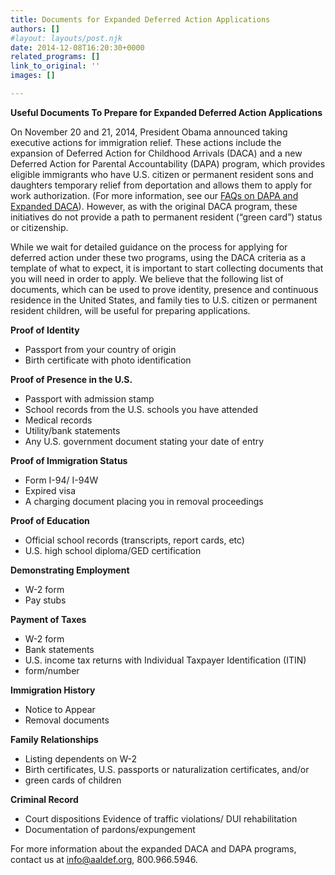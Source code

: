 ```yaml
---
title: Documents for Expanded Deferred Action Applications
authors: []
#layout: layouts/post.njk
date: 2014-12-08T16:20:30+0000
related_programs: []
link_to_original: ''
images: []

---
```

**Useful Documents To Prepare for Expanded Deferred Action Applications**

On November 20 and 21, 2014, President Obama announced taking executive actions
for immigration relief. These actions include the expansion of Deferred Action
for Childhood Arrivals (DACA) and a new Deferred Action for Parental
Accountability (DAPA) program, which provides eligible immigrants who have U.S.
citizen or permanent resident sons and daughters temporary relief from
deportation and allows them to apply for work authorization. (For more
information, see our [FAQs on DAPA and Expanded
DACA](/press-release/new-faqs-for-expanded-daca-applications---feb-18/)).
However, as with the original DACA program, these initiatives do not provide a
path to permanent resident (“green card”) status or citizenship.

While we wait for detailed guidance on the process for applying for deferred
action under these two programs, using the DACA criteria as a template of what
to expect, it is important to start collecting documents that you will need in
order to apply. We believe that the following list of documents, which can be
used to prove identity, presence and continuous residence in the United States,
and family ties to U.S. citizen or permanent resident children, will be useful
for preparing applications.

**Proof of Identity**

* Passport from your country of origin
* Birth certificate with photo identification

**Proof of Presence in the U.S.**

* Passport with admission stamp
* School records from the U.S. schools you have attended
* Medical records
* Utility/bank statements
* Any U.S. government document stating your date of entry

**Proof of Immigration Status**

* Form I-94/ I-94W
* Expired visa
* A charging document placing you in removal proceedings

**Proof of Education**

* Official school records (transcripts, report cards, etc)
* U.S. high school diploma/GED certification

**Demonstrating Employment**

* W-2 form
* Pay stubs

**Payment of Taxes**

* W-2 form
* Bank statements
* U.S. income tax returns with Individual Taxpayer Identification  (ITIN)
* form/number

**Immigration History**

* Notice to Appear
* Removal documents

**Family Relationships**

* Listing dependents on W-2
* Birth certificates, U.S. passports or naturalization certificates, and/or
* green cards of children

**Criminal Record**

* Court dispositions  Evidence of traffic violations/ DUI rehabilitation
* Documentation of pardons/expungement

For more information about the expanded DACA and DAPA programs, contact us at
[info@aaldef.org](info@aaldef.org), 800.966.5946.